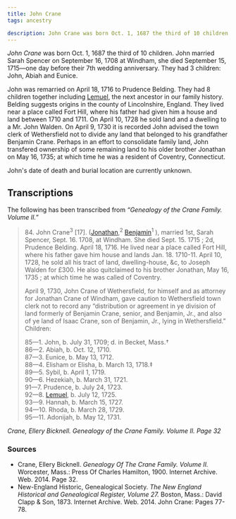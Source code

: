 ```yaml
---
title: John Crane
tags: ancestry

description: John Crane was born Oct. 1, 1687 the third of 10 children. John married Sarah Spencer on September 16, 1708 at Windham, she died September 15, 1715&mdash;one day before their 7th wedding anniversary. 
---
```

<p><i>John Crane</i> was born Oct. 1, 1687 the third of 10 children. John married Sarah Spencer on September 16, 1708 at Windham, she died September 15, 1715&mdash;one day before their 7th wedding anniversary. They had 3 children: John, Abiah and Eunice. </p>
<p>John was remarried on April 18, 1716 to Prudence Belding. They had 8 children together including <a href="/ancestry/ancestors/lemuel-crane/">Lemuel</a>, the next ancestor in our family history. Belding suggests origins in the county of Lincolnshire, England. They lived near a place called Fort Hill, where his father had given him a house and land between 1710 and 1711. On April 10, 1728 he sold land and a dwelling to a Mr. John Walden. On April 9, 1730 it is recorded John advised the town clerk of Wethersfield not to divide any land that belonged to his grandfather Benjamin Crane. Perhaps in an effort to consolidate family land, John transfered ownership of some remaining land to his older brother Jonathan on May 16, 1735; at which time he was a resident of Coventry, Connecticut. </p>
<p>John's date of death and burial location are currently unknown. </p>
<h2 class="center">Transcriptions</h2>
<p>The following has been transcribed from <em>&ldquo;Genealogy of the Crane Family. Volume II.</em>&rdquo;</p>
<blockquote>
  <p>84. John Crane<sup>3</sup> [17]. (<a href="/ancestry/ancestors/jonathan-crane/">Jonathan</a>,<sup>2</sup> <a href="/ancestry/ancestors/benjamin-crane/">Benjamin</a><sup>1</sup> ), married 1st, Sarah Spencer, Sept. 16. 1708, at Windham. She died Sept. 15. 1715 ; 2d, Prudence Belding. April 18, 1716. He lived near a place called Fort Hill, where his father gave him house and lands Jan. 18. 1710-11. April 10, 1728, he sold all his tract of land, dwelling-house, &amp;c, to Joseph Walden for &pound;300. He also quitclaimed to his brother Jonathan, May 16, 1735 ; at which time he was called of Coventry.</p>
  <p>April 9, 1730, John Crane of Wethersfield, for himself and as attorney for Jonathan Crane of Windham, gave caution to Wethersfield town clerk not to record any &ldquo;distribution or agreement in ye division of land formerly of Benjamin Crane, senior, and Benjamin, Jr., and also of ye land of Isaac Crane, son of Benjamin, Jr., lying in Wethersfield.&rdquo; Children:</p>
  <p>85&mdash;1. John, b. July 31, 1709; d. in Becket, Mass.&dagger;<br>
    86&mdash;2. Abiah, b. Oct. 12, 1710.<br>
    87&mdash;3. Eunice, b. May 13, 1712.<br>
    88&mdash;4. Elisham or Elisha, b. March 13, 1718.&Dagger;<br>
    89&mdash;5. Sybil, b. April 1, 1719.<br>
    90&mdash;6. Hezekiah, b. March 31, 1721.<br>
    91&mdash;7. Prudence, b. July 24, 1723.<br>
    92&mdash;8. <a href="/ancestry/ancestors/lemuel-crane">Lemuel</a>, b. July 12, 1725.<br>
    93&mdash;9. Hannah, b. March 15, 1727.<br>
    94&mdash;10. Rhoda, b. March 28, 1729.<br>
    95&mdash;11. Adonijah, b. May 12, 1731.</p>
</blockquote>
<cite>Crane, Ellery Bicknell. Genealogy of the Crane Family. Volume II. Page 32</cite>
<footer>
  <h3>Sources</h3>
  <ul>
    <li>Crane, Ellery Bicknell. <em>Genealogy Of The Crane Family. Volume II.</em> Worcester, Mass.: Press Of Charles Hamilton, 1900. Internet Archive. Web. 2014. Page 32.</li>
    <li>New-England Historic, Genealogical Society. <em>The New England Historical and Genealogical Register, Volume 27.</em> Boston, Mass.: David Clapp & Son, 1873. Internet Archive. Web. 2014. John Crane: Pages 77-78.</li>
  </ul>
</footer>